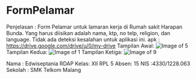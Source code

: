 # FormPelamar
Penjelasan : Form Pelamar untuk lamaran kerja di Rumah sakit Harapan Bunda. Yang harus diisikan adalah nama, ktp, no telp, religion, dan language. Tidak ada deteksi kesalahan untuk aplikasi ini.
apk : https://drive.google.com/drive/u/0/my-drive
Tampilan Awal:
![Image of 5](https://octodex.github.com/images/5.jpg)
Tampilan Kedua:
![Image of 1](https://octodex.github.com/images/1.jpg)
Tampilan Ketiga:
![Image of 9](https://octodex.github.com/images/9.jpg)

Nama : Edwiseptania RDAP
Kelas: XII RPL 5
Absen: 15 
NIS :4330/1228.063
Sekolah : SMK Telkom Malang
